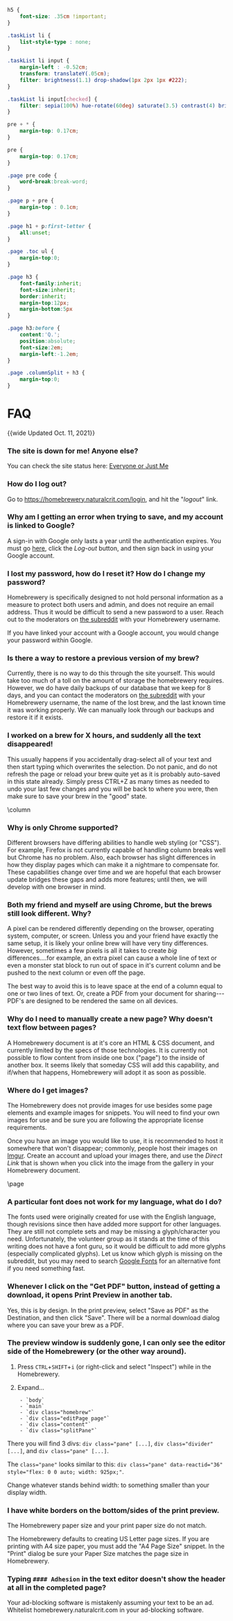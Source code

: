 ```css
h5 {
	font-size: .35cm !important;
}

.taskList li {
	list-style-type : none;
}

.taskList li input {
	margin-left : -0.52cm;
	transform: translateY(.05cm);
	filter: brightness(1.1) drop-shadow(1px 2px 1px #222);
}

.taskList li input[checked] {
	filter: sepia(100%) hue-rotate(60deg) saturate(3.5) contrast(4) brightness(1.1) drop-shadow(1px 2px 1px #222);
}

pre + * {
	margin-top: 0.17cm;
}

pre {
	margin-top: 0.17cm;
}

.page pre code {
	word-break:break-word;
}

.page p + pre {
	margin-top : 0.1cm;
}

.page h1 + p:first-letter {
	all:unset;
}

.page .toc ul {
	margin-top:0;
}

.page h3 {
	font-family:inherit;
	font-size:inherit;
	border:inherit;
	margin-top:12px;
	margin-bottom:5px
}

.page h3:before {
	content:'Q.';
	position:absolute;
	font-size:2em;
	margin-left:-1.2em;	
}

.page .columnSplit + h3 {
	margin-top:0;
}
```

# FAQ
{{wide Updated Oct. 11, 2021}}


### The site is down for me! Anyone else?

You can check the site status here: [Everyone or Just Me](https://downforeveryoneorjustme.com/homebrewery.naturalcrit.com)

### How do I log out?

Go to https://homebrewery.naturalcrit.com/login, and hit the "*logout*" link.

### Why am I getting an error when trying to save, and my account is linked to Google?

A sign-in with Google only lasts a year until the authentication expires.  You must go [here](https://www.naturalcrit.com/login), click the *Log-out* button, and then sign back in using your Google account.

### I lost my password, how do I reset it?  How do I change my password?

Homebrewery is specifically designed to not hold personal information as a measure to protect both users and admin, and does not require an email address.  Thus it would be difficult to send a new password to a user.  Reach out to the moderators on [the subreddit](https://www.reddit.com/r/homebrewery) with your Homebrewery username.  

If you have linked your account with a Google account, you would change your password within Google.

### Is there a way to restore a previous version of my brew?

Currently, there is no way to do this through the site yourself. This would take too much of a toll on the amount of storage the homebrewery requires. However, we do have daily backups of our database that we keep for 8 days, and you can contact the moderators on [the subreddit](https://www.reddit.com/r/homebrewery) with your Homebrewery username, the name of the lost brew, and the last known time it was working properly. We can manually look through our backups and restore it if it exists.

### I worked on a brew for X hours, and suddenly all the text disappeared!

This usually happens if you accidentally drag-select all of your text and then start typing which overwrites the selection. Do not panic, and do not refresh the page or reload your brew quite yet as it is probably auto-saved in this state already. Simply press CTRL+Z as many times as needed to undo your last few changes and you will be back to where you were, then make sure to save your brew in the "good" state.

\column

### Why is only Chrome supported?

Different browsers have differing abilities to handle web styling (or "CSS").  For example, Firefox is not currently capable of handling column breaks well but Chrome has no problem.  Also, each browser has slight differences in how they display pages which can make it a nightmare to compensate for.  These capabilities change over time and we are hopeful that each browser update bridges these gaps and adds more features; until then, we will develop with one browser in mind.

### Both my friend and myself are using Chrome, but the brews still look different.  Why?

A pixel can be rendered differently depending on the browser, operating system, computer, or screen.  Unless you and your friend have exactly the same setup, it is likely your online brew will have very tiny differences.  However, sometimes a few pixels is all it takes to create *big* differences....for example, an extra pixel can cause a whole line of text or even a monster stat block to run out of space in it's current column and be pushed to the next column or even off the page.  

The best way to avoid this is to leave space at the end of a column equal to one or two lines of text.  Or, create a PDF from your document for sharing--- PDF's are designed to be rendered the same on all devices.

### Why do I need to manually create a new page?  Why doesn't text flow between pages?

A Homebrewery document is at it's core an HTML & CSS document, and currently limited by the specs of those technologies.  It is currently not possible to flow content from inside one box ("page") to the inside of another box.  It seems likely that someday CSS will add this capability, and if/when that happens, Homebrewery will adopt it as soon as possible.

### Where do I get images?
The Homebrewery does not provide images for use besides some page elements and example images for snippets.  You will need to find your own images for use and be sure you are following the appropriate license requirements.  

Once you have an image you would like to use, it is recommended to host it somewhere that won't disappear; commonly, people host their images on [Imgur](https://www.imgur.com).  Create an account and upload your images there, and use the *Direct Link* that is shown when you click into the image from the gallery in your Homebrewery document.

\page

### A particular font does not work for my language, what do I do?
The fonts used were originally created for use with the English language, though revisions since then have added more support for other languages.  They are still not complete sets and may be missing a glyph/character you need.  Unfortunately, the volunteer group as it stands at the time of this writing does not have a font guru, so it would be difficult to add more glyphs (especially complicated glyphs).  Let us know which glyph is missing on the subreddit, but you may need to search [Google Fonts](https://fonts.google.com) for an alternative font if you need something fast.

### Whenever I click on the "Get PDF" button, instead of getting a download, it opens Print Preview in another tab.
Yes, this is by design. In the print preview, select "Save as PDF" as the Destination, and then click "Save". There will be a normal download dialog where you can save your brew as a PDF.

### The preview window is suddenly gone, I can only see the editor side of the Homebrewery (or the other way around).

1. Press `CTRL`+`SHIFT`+`i` (or right-click and select "Inspect") while in the Homebrewery.

2. Expand...
```
	- `body` 
	- `main`
	- `div class="homebrew"`
	- `div class="editPage page"`
	- `div class="content"`
	- `div class="splitPane"`
```

There you will find 3 divs: `div class="pane" [...]`, `div class="divider" [...]`, and `div class="pane" [...]`.

The `class="pane"` looks similar to this: `div class="pane" data-reactid="36" style="flex: 0 0 auto; width: 925px;"`.

Change whatever stands behind width: to something smaller than your display width. 

### I have white borders on the bottom/sides of the print preview.

The Homebrewery paper size and your print paper size do not match.

The Homebrewery defaults to creating US Letter page sizes.  If you are printing with A4 size paper, you must add the "A4 Page Size" snippet.  In the "Print" dialog be sure your Paper Size matches the page size in Homebrewery.


### Typing `#### Adhesion` in the text editor doesn't show the header at all in the completed page?

Your ad-blocking software is mistakenly assuming your text to be an ad. Whitelist homebrewery.naturalcrit.com in your ad-blocking software.